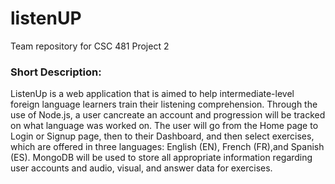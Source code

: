 # listenUP
Team repository for CSC 481 Project 2

### Short Description:
ListenUp is a web application that is aimed to help intermediate-level foreign language learners train their listening comprehension. Through the use of Node.js, a user cancreate an account and progression will be tracked on what language was worked on. The user will go from the Home page to Login or Signup page, then to their Dashboard, and then select exercises, which are offered in three languages: English (EN), French (FR),and Spanish (ES). MongoDB will be used to store all appropriate information regarding user accounts and audio, visual, and answer data for exercises.
